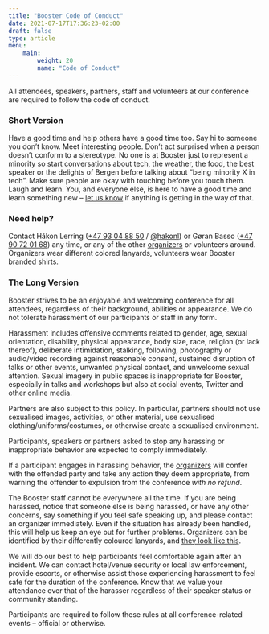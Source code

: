 ```yaml
---
title: "Booster Code of Conduct"
date: 2021-07-17T17:36:23+02:00
draft: false
type: article
menu:
    main:
        weight: 20
        name: "Code of Conduct"
---
```

All attendees, speakers, partners, staff and volunteers at our conference are required to follow the code of conduct.

### Short Version

Have a good time and help others have a good time too. Say hi to someone you don’t know. Meet interesting people. Don’t act surprised when a person doesn’t conform to a stereotype. No one is at Booster just to represent a minority so start conversations about tech, the weather, the food, the best speaker or the delights of Bergen before talking about “being minority X in tech”. Make sure people are okay with touching before you touch them. Laugh and learn. You, and everyone else, is here to have a good time and learn something new – [let us know](/info/about#organizers) if anything is getting in the way of that.

### Need help?

Contact Håkon Lerring ([+47 93 04 88 50](tel:+4793048850) / [@hakonl](https://hakonl.bsky.social "Bluesky")) or Gøran Basso ([+47 90 72 01 68](tel:+4790720168)) any time, or any of the other [organizers](/info/about#organizers) or volunteers around. Organizers wear different colored lanyards, volunteers wear Booster branded shirts.

### The Long Version

Booster strives to be an enjoyable and welcoming conference for all attendees, regardless of their background, abilities or appearance. We do not tolerate harassment of our participants or staff in any form.

Harassment includes offensive comments related to gender, age, sexual orientation, disability, physical appearance, body size, race, religion (or lack thereof), deliberate intimidation, stalking, following, photography or audio/video recording against reasonable consent, sustained disruption of talks or other events, unwanted physical contact, and unwelcome sexual attention. Sexual imagery in public spaces is inappropriate for Booster, especially in talks and workshops but also at social events, Twitter and other online media.

Partners are also subject to this policy. In particular, partners should not use sexualised images, activities, or other material, use sexualised clothing/uniforms/costumes, or otherwise create a sexualised environment.

Participants, speakers or partners asked to stop any harassing or inappropriate behavior are expected to comply immediately.

If a participant engages in harassing behavior, the [organizers](/info/about#organizers) will confer with the offended party and take any action they deem appropriate, from warning the offender to expulsion from the conference _with no refund_.

The Booster staff cannot be everywhere all the time. If you are being harassed, notice that someone else is being harassed, or have any other concerns, say something if you feel safe speaking up, and please contact an organizer immediately. Even if the situation has already been handled, this will help us keep an eye out for further problems. Organizers can be identified by their differently coloured lanyards, and [they look like this](/info/about#organizers).

We will do our best to help participants feel comfortable again after an incident. We can contact hotel/venue security or local law enforcement, provide escorts, or otherwise assist those experiencing harassment to feel safe for the duration of the conference. Know that we value your attendance over that of the harasser regardless of their speaker status or community standing.

Participants are required to follow these rules at all conference-related events – official or otherwise.
